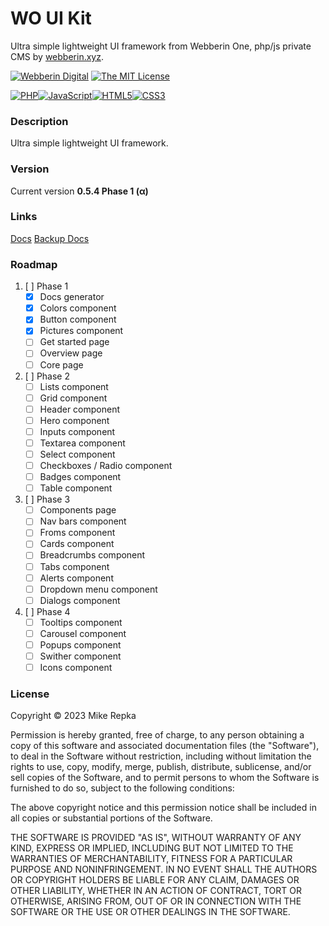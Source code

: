 # WO UI Kit
Ultra simple lightweight UI framework from Webberin One, php/js private CMS by [webberin.xyz](https://webberin.xyz/).

[![Webberin Digital](https://img.shields.io/badge/Powered_by-Webberin_Digital-purple?style=flat-square)](https://webberin.xyz/)
[![The MIT License](https://img.shields.io/badge/license-MIT-orange.svg?style=flat-square)](http://opensource.org/licenses/MIT)

[![PHP](https://img.shields.io/badge/PHP-777BB4?style=for-the-badge&logo=php&logoColor=white)](javascript:;)[![JavaScript](https://img.shields.io/badge/JavaScript-323330?style=for-the-badge&logo=javascript&logoColor=F7DF1E)](javascript:;)[![HTML5](https://img.shields.io/badge/HTML5-E34F26?style=for-the-badge&logo=html5&logoColor=white)](javascript:;)[![CSS3](https://img.shields.io/badge/CSS3-1572B6?style=for-the-badge&logo=css3&logoColor=white)](javascript:;)

### Description

Ultra simple lightweight UI framework.

### Version

Current version **0.5.4 Phase 1 (α)**

### Links

[Docs](https://mikhailrepka.github.io/wokit/)
[Backup Docs](https://kit.webberin.dev/)

### Roadmap

1. [ ] Phase 1
	- [x] Docs generator
	- [x] Colors component
	- [x] Button component
	- [x] Pictures component
	- [ ] Get started page
	- [ ] Overview page
	- [ ] Core page
2. [ ] Phase 2
	- [ ] Lists component
	- [ ] Grid component
	- [ ] Header component
	- [ ] Hero component
	- [ ] Inputs component
	- [ ] Textarea component
	- [ ] Select component
	- [ ] Checkboxes / Radio component
	- [ ] Badges component
	- [ ] Table component
3. [ ] Phase 3
	- [ ] Components page
	- [ ] Nav bars component
	- [ ] Froms component
	- [ ] Cards component
	- [ ] Breadcrumbs component
	- [ ] Tabs component
	- [ ] Alerts component
	- [ ] Dropdown menu component
	- [ ] Dialogs component
4. [ ] Phase 4
	- [ ] Tooltips component
	- [ ] Carousel component
	- [ ] Popups component
	- [ ] Swither component
	- [ ] Icons component

### License

Copyright © 2023 Mike Repka

Permission is hereby granted, free of charge, to any person obtaining a copy
of this software and associated documentation files (the "Software"), to deal
in the Software without restriction, including without limitation the rights
to use, copy, modify, merge, publish, distribute, sublicense, and/or sell
copies of the Software, and to permit persons to whom the Software is
furnished to do so, subject to the following conditions:

The above copyright notice and this permission notice shall be included in all
copies or substantial portions of the Software.

THE SOFTWARE IS PROVIDED "AS IS", WITHOUT WARRANTY OF ANY KIND, EXPRESS OR
IMPLIED, INCLUDING BUT NOT LIMITED TO THE WARRANTIES OF MERCHANTABILITY,
FITNESS FOR A PARTICULAR PURPOSE AND NONINFRINGEMENT. IN NO EVENT SHALL THE
AUTHORS OR COPYRIGHT HOLDERS BE LIABLE FOR ANY CLAIM, DAMAGES OR OTHER
LIABILITY, WHETHER IN AN ACTION OF CONTRACT, TORT OR OTHERWISE, ARISING FROM,
OUT OF OR IN CONNECTION WITH THE SOFTWARE OR THE USE OR OTHER DEALINGS IN THE
SOFTWARE.
